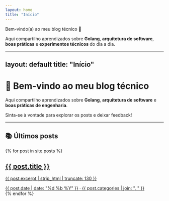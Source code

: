 ```yaml
---
layout: home
title: "Início"
---
```


Bem-vindo(a) ao meu blog técnico 👋  

Aqui compartilho aprendizados sobre **Golang**, **arquitetura de software**, **boas práticas** e **experimentos técnicos** do dia a dia.  

---
layout: default
title: "Início"
---

# 👋 Bem-vindo ao meu blog técnico

Aqui compartilho aprendizados sobre **Golang**, **arquitetura de software** e **boas práticas de engenharia**.  

Sinta-se à vontade para explorar os posts e deixar feedback!

---

## 📚 Últimos posts

<div class="post-grid">
  {% for post in site.posts %}
    <a href="{{ post.url | relative_url }}" class="post-card">
      <div class="post-content">
        <h2 class="post-title">{{ post.title }}</h2>
        <p class="post-excerpt">{{ post.excerpt | strip_html | truncate: 130 }}</p>
        <span class="post-meta">
          {{ post.date | date: "%d %b %Y" }} · {{ post.categories | join: ", " }}
        </span>
      </div>
    </a>
  {% endfor %}
</div>
